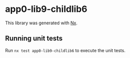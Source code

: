 # app0-lib9-childlib6

This library was generated with [Nx](https://nx.dev).

## Running unit tests

Run `nx test app0-lib9-childlib6` to execute the unit tests.
